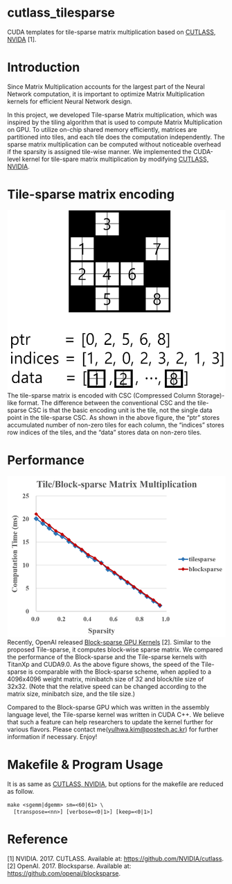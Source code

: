 # cutlass_tilesparse
CUDA templates for tile-sparse matrix multiplication based on [CUTLASS, NVIDA](https://github.com/NVIDIA/cutlass) [1].


# Introduction
Since Matrix Multiplication accounts for the largest part of the Neural Network computation, it is important to optimize Matrix Multiplication kernels for efficient Neural Network design.

In this project, we developed Tile-sparse Matrix multiplication, which was inspired by the tiling algorithm that is used to compute Matrix Multiplication on GPU. To utilize on-chip shared memory efficiently, matrices are partitioned into tiles, and each tile does the computation independently. The sparse matrix multiplication can be computed without noticeable overhead if the sparsity is assigned tile-wise manner. We implemented the CUDA-level kernel for tile-spare matrix multiplication by modifying [CUTLASS, NVIDIA](https://github.com/NVIDIA/cutlass).

# Tile-sparse matrix encoding
![ALT](/images/tile_sparse_encoding.png "Tile-sparse matrix encoding")
The tile-sparse matrix is encoded with CSC (Compressed Column Storage)-like format. The difference between the conventional CSC and the tile-sparse CSC is that the basic encoding unit is the tile, not the single data point in the tile-sparse CSC. As shown in the above figure, the “ptr” stores accumulated number of non-zero tiles for each column, the “indices” stores row indices of the tiles, and the “data” stores data on non-zero tiles.


# Performance
![ALT](/images/performance.png "Tile-sparse performance comparison with Block-sparse on Matrix Multiplication. The weight matrix size is 4096x4096, and the minibatch is size of 32. The size of block/tile is 32x32.")
Recently, OpenAI released [Block-sparse GPU Kernels](https://github.com/openai/blocksparse) [2]. Similar to the proposed Tile-sparse, it computes block-wise sparse matrix. We compared the performance of the Block-sparse and the Tile-sparse kernels with TitanXp and CUDA9.0. As the above figure shows, the speed of the Tile-sparse is comparable with the Block-sparse scheme, when applied to a 4096x4096 weight matrix, minibatch size of 32 and block/tile size of 32x32. (Note that the relative speed can be changed according to the matrix size, minibatch size, and the tile size.)

Compared to the Block-sparse GPU which was written in the assembly language level, the Tile-sparse kernel was written in CUDA C++. We believe that such a feature can help researchers to update the kernel further for various flavors. Please contact me(yulhwa.kim@postech.ac.kr) for further information if necessary. Enjoy!


# Makefile & Program Usage
It is as same as [CUTLASS, NVIDIA](https://github.com/NVIDIA/cutlass), but options for the makefile are reduced as follow.

    make <sgemm|dgemm> sm=<60|61> \
      [transpose=<nn>] [verbose=<0|1>] [keep=<0|1>]
      

# Reference
[1] NVIDIA. 2017. CUTLASS. Available at: https://github.com/NVIDIA/cutlass.
[2] OpenAI. 2017. Blocksparse. Available at: https://github.com/openai/blocksparse.
